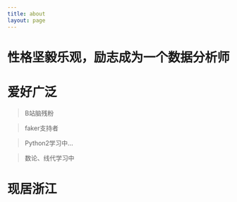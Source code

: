 ```yaml
---
title: about
layout: page
---
```


# 性格坚毅乐观，励志成为一个数据分析师

# 爱好广泛
>B站脑残粉

>faker支持者

>Python2学习中...

>数论、线代学习中

# 现居浙江